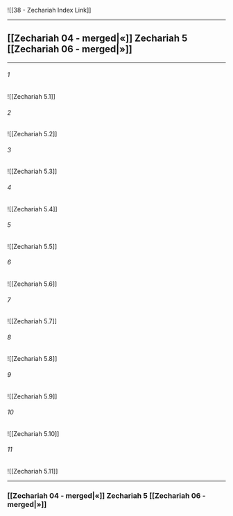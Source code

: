 ![[38 - Zechariah Index Link]]

---
##  [[Zechariah 04 - merged|«]] Zechariah 5 [[Zechariah 06 - merged|»]]

---

###### 1
![[Zechariah 5.1]] 

###### 2
![[Zechariah 5.2]] 

###### 3
![[Zechariah 5.3]] 

###### 4
![[Zechariah 5.4]]

###### 5 
![[Zechariah 5.5]] 

###### 6
![[Zechariah 5.6]] 

###### 7
![[Zechariah 5.7]] 

###### 8
![[Zechariah 5.8]] 

###### 9
![[Zechariah 5.9]] 

###### 10
![[Zechariah 5.10]] 

###### 11
![[Zechariah 5.11]] 


---
###  [[Zechariah 04 - merged|«]] Zechariah 5 [[Zechariah 06 - merged|»]]